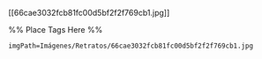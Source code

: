 <span class='gallery-span-info'> [[66cae3032fcb81fc00d5bf2f2f769cb1.jpg]] </span>

%% Place Tags Here %%
```gallery-info
imgPath=Imágenes/Retratos/66cae3032fcb81fc00d5bf2f2f769cb1.jpg
```
